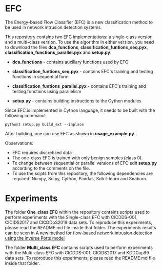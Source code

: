 # EFC

The Energy-based Flow Classifier (EFC) is a new classification method to be used in network intrusion detection systems.

This repository contains two EFC implementations: a single-class version and a multi-class version. To use the algorithm in either version, you need to download the files **dca_functions**, **classification_funtions_seq.pyx**, **classification_functions_parallel.pyx** and **setup.py**. 

- **dca_functions** - contains auxiliary functions used by EFC

- **classification_funtions_seq.pyx** - contains EFC's training and testing functions in sequential form

- **classification_funtions_parallel.pyx** - contains EFC's training and testing functions using parallelism

- **setup.py** - contains building instructions to the Cython modules

Since EFC is implemented in Cython language, it needs to be built with the following command:

`python3 setup.py build_ext --inplace`

After building, one can use EFC as shown in **usage_example.py**.

Observations:
* EFC requires discretized data
* The one-class EFC is trained with only benign samples (class 0).
* To change between sequential or parallel versions of EFC edit **setup.py** according to the comments on the file.
* To use the scipts from this repository, the following dependencies are required: Numpy, Scipy, Cython, Pandas, Scikit-learn and Seaborn.


# Experiments

The folder **One_class EFC** within the repository contains scripts used to
perform experiments with the Single-class EFC with CICDDS-001, CICIDS2017 and CICDDoS2019 data sets. To reproduce this experiments,
please read the README.md file inside that folder.
The experiments results can be seen in
[A new method for flow-based network intrusion
detection using the inverse Potts model](https://arxiv.org/pdf/1910.07266.pdf)

The folder **Multi_class EFC** contains scripts used to
perform experiments with the Multi-class EFC with CICDDS-001, CICIDS2017 and KDDCup99 data sets. To reproduce this experiments,
please read the README.md file inside that folder.

